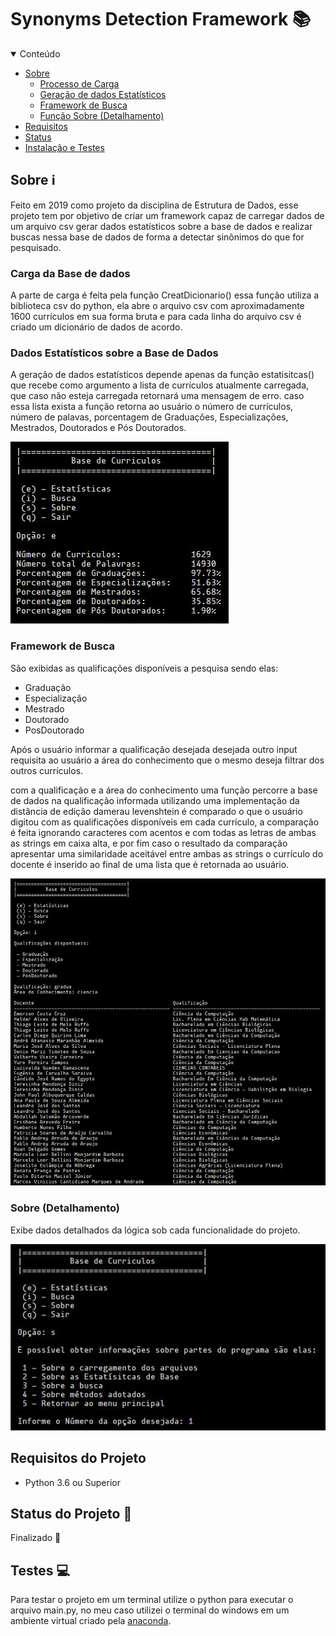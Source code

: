 # Synonyms Detection Framework :books:


<!-- TABLE OF CONTENTS -->
<details open="open">
  <summary>Conteúdo</summary>
  <ul>
    <li>
      <a href="#Sobre">Sobre</a>
      <ul>
        <li><a href="#carga">Processo de Carga</a></li>
        <li><a href="#estatisticas">Geração de dados Estatísticos</a></li>
        <li><a href="#framework">Framework de Busca</a></li>
        <li><a href="#detalhamento">Função Sobre (Detalhamento)</a></li>
      </ul>
    </li>
    <li>
      <a href="#Requisitos">Requisitos</a>
    </li>
    <li><a href="#Status">Status</a></li>
    <li><a href="#instalação">Instalação e Testes</a></li>
  </ul>
</details>

<a name="Sobre"></a>
## Sobre :information_source:

Feito em 2019 como projeto da disciplina de Estrutura de Dados, esse projeto tem por objetivo de criar um framework capaz de carregar
dados de um arquivo csv gerar dados estatísticos sobre a base de dados e realizar buscas nessa base de dados de forma a detectar sinônimos
do que for pesquisado.

<a name="carga"></a>
### Carga da Base de dados 

A parte de carga é feita pela função CreatDicionario() essa função utiliza a biblioteca csv do python, ela abre o arquivo csv com 
aproximadamente 1600 currículos em sua forma bruta e para cada linha do arquivo csv é criado um dicionário de dados de acordo.

<a name="estatisticas"></a>
 ### Dados Estatísticos sobre a Base de Dados

A geração de dados estatísticos depende apenas da função estatisitcas() que recebe como argumento a lista de currículos atualmente carregada, 
que caso não esteja carregada retornará uma mensagem de erro. caso essa lista exista a função retorna ao usuário o número de currículos, número
de palavas, porcentagem de Graduações, Especializações, Mestrados, Doutorados e Pós Doutorados.

![](https://github.com/HenriquePRA/Synonyms-Detection-Framework/blob/screenshots/screenshots/estatisticas.JPG)

<a name="framework"></a>
### Framework de Busca

São exibidas as qualificações disponíveis a pesquisa sendo elas: 

- Graduação
- Especialização
- Mestrado
- Doutorado
- PosDoutorado

Após o usuário informar a qualificação desejada desejada outro input requisita ao usuário a área do conhecimento que o mesmo deseja filtrar 
dos outros currículos.

com a qualificação e a área do conhecimento uma função percorre a base de dados na qualificação informada utilizando uma implementação da 
distância de edição damerau levenshtein é comparado o que o usuário digitou com as qualificações disponíveis em cada currículo, a comparação
é feita ignorando caracteres com acentos e com todas as letras de ambas as strings em caixa alta, e por fim caso o resultado da comparação 
apresentar uma similaridade aceitável entre ambas as strings o currículo do docente é inserido ao final de uma lista que é retornada ao usuário.

![](https://raw.githubusercontent.com/HenriquePRA/Synonyms-Detection-Framework/screenshots/screenshots/busca.JPG)

<a name="detalhamento"></a>
### Sobre (Detalhamento)
Exibe dados detalhados da lógica sob cada funcionalidade do projeto.

![](https://github.com/HenriquePRA/Synonyms-Detection-Framework/blob/screenshots/screenshots/sobre.JPG)

<a name="Requisitos"></a>
## Requisitos do Projeto
 - Python 3.6 ou Superior

<a name="Status"></a>
## Status do Projeto :construction_worker:
  Finalizado :tada:
  
<a name="instalação"></a>
## Testes :computer:

Para testar o projeto em um terminal utilize o python para executar o arquivo main.py, no meu caso utilizei o terminal do windows em um
ambiente virtual criado pela <a href="https://www.anaconda.com/">anaconda</a>.
